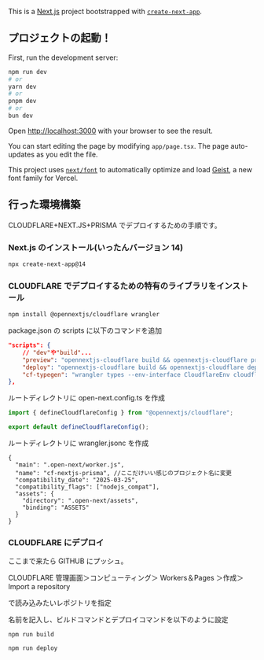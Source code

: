 This is a [Next.js](https://nextjs.org) project bootstrapped with [`create-next-app`](https://nextjs.org/docs/app/api-reference/cli/create-next-app).

## プロジェクトの起動！

First, run the development server:

```bash
npm run dev
# or
yarn dev
# or
pnpm dev
# or
bun dev
```

Open [http://localhost:3000](http://localhost:3000) with your browser to see the result.

You can start editing the page by modifying `app/page.tsx`. The page auto-updates as you edit the file.

This project uses [`next/font`](https://nextjs.org/docs/app/building-your-application/optimizing/fonts) to automatically optimize and load [Geist](https://vercel.com/font), a new font family for Vercel.

## 行った環境構築

CLOUDFLARE+NEXT.JS+PRISMA でデプロイするための手順です。

### Next.js のインストール(いったんバージョン 14)

```bash
npx create-next-app@14
```

### CLOUDFLARE でデプロイするための特有のライブラリをインストール

```bash
npm install @opennextjs/cloudflare wrangler
```

package.json の scripts に以下のコマンドを追加

```json:package.json
"scripts": {
    // "dev"や"build"...
    "preview": "opennextjs-cloudflare build && opennextjs-cloudflare preview",
    "deploy": "opennextjs-cloudflare build && opennextjs-cloudflare deploy",
    "cf-typegen": "wrangler types --env-interface CloudflareEnv cloudflare-env.d.ts"
},
```

ルートディレクトリに open-next.config.ts を作成

```typescript:open-next.config.ts
import { defineCloudflareConfig } from "@opennextjs/cloudflare";

export default defineCloudflareConfig();
```

ルートディレクトリに wrangler.jsonc を作成

```jsonc:wrangler.jsonc
{
  "main": ".open-next/worker.js",
  "name": "cf-nextjs-prisma", //ここだけいい感じのプロジェクト名に変更
  "compatibility_date": "2025-03-25",
  "compatibility_flags": ["nodejs_compat"],
  "assets": {
    "directory": ".open-next/assets",
    "binding": "ASSETS"
  }
}

```

### CLOUDFLARE にデプロイ

ここまで来たら GITHUB にプッシュ。

CLOUDFLARE 管理画面＞コンピューティング＞ Workers＆Pages ＞作成＞ Import a repository

で読み込みたいレポジトリを指定

名前を記入し、ビルドコマンドとデプロイコマンドを以下のように設定

```bash:ビルドコマンド
npm run build
```

```bash:デプロイコマンド
npm run deploy
```
